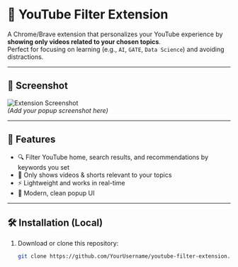 # 🎯 YouTube Filter Extension

A Chrome/Brave extension that personalizes your YouTube experience by **showing only videos related to your chosen topics**.  
Perfect for focusing on learning (e.g., `AI`, `GATE`, `Data Science`) and avoiding distractions.

---

## 📸 Screenshot
![Extension Screenshot](screenshot.png)  
*(Add your popup screenshot here)*

---

## 🚀 Features
- 🔍 Filter YouTube home, search results, and recommendations by keywords you set
- 🎯 Only shows videos & shorts relevant to your topics
- ⚡ Lightweight and works in real-time
- 🎨 Modern, clean popup UI

---

## 🛠 Installation (Local)
1. Download or clone this repository:
   ```bash
   git clone https://github.com/YourUsername/youtube-filter-extension.git
